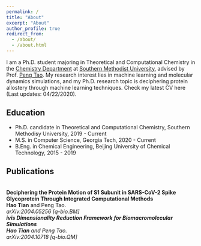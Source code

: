 ```yaml
---
permalink: /
title: "About"
excerpt: "About"
author_profile: true
redirect_from: 
  - /about/
  - /about.html
---
```


I am a Ph.D. student majoring in Theoretical and Computational Chemistry in the [Chemistry Department](https://www.smu.edu/chemistry) at [Southern Methodist University](https://www.smu.edu), advised by Prof. [Peng Tao](http://faculty.smu.edu/ptao/). My research interest lies in machine learning and molecular dynamics simulations, and my Ph.D. research topic is deciphering protein allostery through machine learning techniques. Check my latest CV here (Last updates: 04/22/2020). 



## Education
* Ph.D. candidate in Theoretical and Computational Chemistry, Southern Methodisy University, 2019 - Current
* M.S. in Computer Science, Georgia Tech, 2020 - Current
* B.Eng. in Chemical Engineering, Beijing University of Chemical Technology, 2015 - 2019



## Publications
<br>
<b>Deciphering the Protein Motion of S1 Subunit in SARS-CoV-2 Spike Glycoprotein Through Integrated Computational Methods</b> <br> 
<b>Hao Tian</b> and Peng Tao.
<br>
<i>arXiv:2004.05256 [q-bio.BM]

<br>
<b>ivis Dimensionality Reduction Framework for Biomacromolecular Simulations</b> <br> 
<b>Hao Tian</b> and Peng Tao.
<br>
<i>arXiv:2004.10718 [q-bio.QM]



